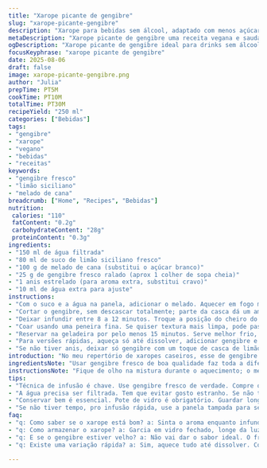 ```yaml
---
title: "Xarope picante de gengibre"
slug: "xarope-picante-gengibre"
description: "Xarope para bebidas sem álcool, adaptado com menos açúcar e limão siciliano no lugar de parte da água. Receita vegana, sem glúten, sem lactose, sem nozes e sem ovos, com toque cítrico que equilibra o picante do gengibre fresco. Adoçado com melado de cana em vez de açúcar branco para sabor mais complexo. Preparo focado em textura e aroma, ideal para usar em coquetéis ou chás, com dicas para reconhecer o ponto certo de infusão e conservação."
metaDescription: "Xarope picante de gengibre uma receita vegana e saudável para dar um toque especial nas suas bebidas"
ogDescription: "Xarope picante de gengibre ideal para drinks sem álcool ou chás quentes; perfeito para quem gosta de sabor marcante"
focusKeyphrase: "xarope picante de gengibre"
date: 2025-08-06
draft: false
image: xarope-picante-gengibre.png
author: "Julia"
prepTime: PT5M
cookTime: PT10M
totalTime: PT30M
recipeYield: "250 ml"
categories: ["Bebidas"]
tags:
- "gengibre"
- "xarope"
- "vegano"
- "bebidas"
- "receitas"
keywords:
- "gengibre fresco"
- "limão siciliano"
- "melado de cana"
breadcrumb: ["Home", "Recipes", "Bebidas"]
nutrition: 
 calories: "110"
 fatContent: "0.2g"
 carbohydrateContent: "28g"
 proteinContent: "0.3g"
ingredients:
- "150 ml de água filtrada"
- "80 ml de suco de limão siciliano fresco"
- "100 g de melado de cana (substitui o açúcar branco)"
- "25 g de gengibre fresco ralado (aprox 1 colher de sopa cheia)"
- "1 anis estrelado (para aroma extra, substitui cravo)"
- "10 ml de água extra para ajuste"
instructions:
- "Com o suco e a água na panela, adicionar o melado. Aquecer em fogo médio, mexendo até dissolver totalmente. Não deixar ferver forte demais, só bolhinhas pequenas ao redor da borda; evita perda de aromas."
- "Cortar o gengibre, sem descascar totalmente; parte da casca dá um amargor interessante, só retirar a parte mais fibrosa. Jogar junto com o anis estrelado na panela, desligar o fogo logo que a mistura começar a liberar vapor intenso."
- "Deixar infundir entre 8 a 12 minutos. Troque a posição do cheiro do gengibre: cheire o vapor para saber se está muito forte ou equilibrado. Se estiver agressivo demais, retire antes."
- "Coar usando uma peneira fina. Se quiser textura mais limpa, pode passar por pano de prato limpo. Apertar um pouco o gengibre ralado para extrair o máximo de suco sem solvente amargo."
- "Reservar na geladeira por pelo menos 15 minutos. Serve melhor frio, realça o frescor e o toque cítrico. Pode conservar até 10 dias em pote fechado."
- "Para versões rápidas, aqueça só até dissolver, adicionar gengibre e anis, infundir tampado no calor residual. Pode ajustar doçura com melado ou mel, conforme o gosto."
- "Se não tiver anis, deixar só gengibre com um toque de casca de limão seca. Para uma variação menos cítrica, usar limão taiti no lugar do siciliano."
introduction: "No meu repertório de xaropes caseiros, esse de gengibre é daqueles que você aprende a valorizar coisa por coisa. O truque tá em dosar o frescor da raiz, sem virar agressivo demais nem perder a pegada cítrica. Trocar o açúcar por melado me surpreendeu desde a primeira tentativa: traz um toque mais profundo, quase terroso, com um leve caramelo rústico que combina com o limão siciliano. Explico, não é só colocar tudo pra ferver e pronto; observe o vapor, o aroma que sobe e a cor da mistura — tudo ajuda a saber se tá no ponto. Gosto de pensar nesse xarope como um tempero líquido, que além de adoçar aquece a alma. Sempre deixo um pouco guardado na geladeira, pra me salvar daquela hora que bate vontade de um drink sem álcool cheio de personalidade."
ingredientsNote: "Usar gengibre fresco de boa qualidade faz toda a diferença; se ele estiver muito velho, perde a intensidade e pode amargar. Quanto ao melado, prefira o mais escuro, que tem sabor mais rico e menos doce industrial. O suco de limão siciliano deve ser fresquíssimo, para trazer equilíbrio de acidez, especialmente porque tempera a doçura do melado. Palavra-chave aqui é frescor e simplicidade. Caso queira evitar anis estrelado, cravo em pequena quantidade é substituto, mas o perfil muda. Água filtrada é essencial para evitar sabores indesejados; água mineral natural funciona também, só cuidado com a qualidade. Não recomendo usar sucos industrializados ou gengibre em pó, perdem a complexidade. Se quiser um toque mais exótico, experimente adicionar uma rodela fina de cúrcuma fresca junto com o gengibre, vai dar cor e um leve sabor terroso sem invadir."
instructionsNote: "Fique de olho na mistura durante o aquecimento; o melado tende a grudar se o fogo estiver alto demais, então controlar essa parte faz toda a diferença. O macerar do gengibre junto com o anis dentro da mistura quente só depois que o fogo desligar evita o amargor que aparece com calor forte prolongado. Intercalar sentido olfativo — cheirando a vaporização — ajuda a controlar o tempo de infusão, não só o relógio. Peneirar com calma é importante para usar o xarope em drinks ou receitas, prevenindo grumos ou resíduos. Gelar um pouco antes de usar faz o sabor se assentar e traz uma sensação mais refrescante. Se estiver com pressa, depois que o fogo apagar, tampe a panela para segurar os aromas e deixe na bancada uns 7 minutos. Com o tempo você vai perceber a textura ideal: nem muito líquido, nem espesso demais. Se for conservar, guarde em vidro esterilizado, armazene longe da luz para não perder cor e sabor. Sempre agite antes de usar porque o melado pode se depositar no fundo."
tips:
- "Técnica de infusão é chave. Use gengibre fresco de verdade. Compre o mais firme, senão perde sabor. Olhe a cor na panela; um leve aquecimento é ideal. Aroma é seu guia. Com cravo no lugar do anis, cuidado com a quantidade. Pode mudar o perfil. Limão Tafiti ainda é opção."
- "A água precisa ser filtrada. Tem que evitar gosto estranho. Se não tiver, mineral também serve. Se usar gengibre seco, o sabor é bem diferente e menos intenso. O melado escuro é o que traz profundidade. Anis já não é obrigatório. Faça testes."
- "Conservar bem é essencial. Pote de vidro é obrigatório. Guardar longe da luz. Agitar sempre, porque o melado se deposita. Gosto de deixar na geladeira. Cold serve melhor pro frescor no paladar. Experiencia é válida, faça adaptações no tempo de infusão."
- "Se não tiver tempo, pro infusão rápida, use a panela tampada para segurar aroma e calor. Deixar uns minutos antes de coar. Pode até agregar cúrcuma fresca para um toque especial. Testar sempre, muitas opções por aqui. Sempre ore por frescor e simplicidade."
faq:
- "q: Como saber se o xarope está bom? a: Sinta o aroma enquanto infunde. Olhe a cor. Se estiver muito forte, é hora de coar. Se não estiver equilibrado, acerta com mais limão. Detalhe é aferir o gosto."
- "q: Como armazenar o xarope? a: Garcia em vidro fechado, longe da luz. Se notar alteração no aroma, já não é bom. O sabor pode se intensificar. Maneira prática é usar geladeira. Vale deixar na porta para lembrar."
- "q: E se o gengibre estiver velho? a: Não vai dar o sabor ideal. O frescor é fundamental, se estiver velho, amarga. Outra dica é usar sempre gengibre firme. Nunca em pó, perde a complexidade."
- "q: Existe uma variação rápida? a: Sim, aquece tudo até dissolver. Coloca gengibre direto, deixa tampado. Infusão não é só pôr a ferver. Sinta, cheire, é seu guia, ajusta no gosto conforme."

---
```

